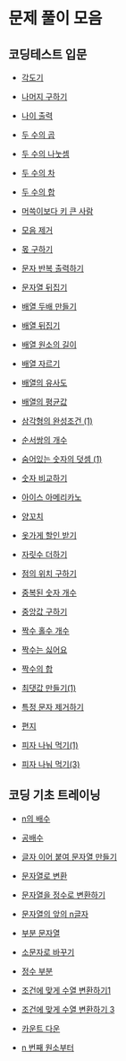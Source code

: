 # 문제 풀이 모음

## 코딩테스트 입문

- [각도기](https://github.com/whistleJs/algorithm-zip/tree/main/Programmers/Javascript/Level0/%EA%B0%81%EB%8F%84%EA%B8%B0)

- [나머지 구하기](https://github.com/whistleJs/algorithm-zip/tree/main/Programmers/Javascript/Level0/%EB%82%98%EB%A8%B8%EC%A7%80%20%EA%B5%AC%ED%95%98%EA%B8%B0)

- [나이 출력](https://github.com/whistleJs/algorithm-zip/tree/main/Programmers/Javascript/Level0/%EB%82%98%EC%9D%B4%20%EC%B6%9C%EB%A0%A5)

- [두 수의 곱](https://github.com/whistleJs/algorithm-zip/tree/main/Programmers/Javascript/Level0/%EB%91%90%20%EC%88%98%EC%9D%98%20%EA%B3%B1)

- [두 수의 나눗셈](https://github.com/whistleJs/algorithm-zip/tree/main/Programmers/Javascript/Level0/%EB%91%90%20%EC%88%98%EC%9D%98%20%EB%82%98%EB%88%97%EC%85%88)

- [두 수의 차](https://github.com/whistleJs/algorithm-zip/tree/main/Programmers/Javascript/Level0/%EB%91%90%20%EC%88%98%EC%9D%98%20%EC%B0%A8)

- [두 수의 합](https://github.com/whistleJs/algorithm-zip/tree/main/Programmers/Javascript/Level0/%EB%91%90%20%EC%88%98%EC%9D%98%20%ED%95%A9)

- [머쓱이보다 키 큰 사람](https://github.com/whistleJs/algorithm-zip/tree/main/Programmers/Javascript/Level0/%EB%A8%B8%EC%93%B1%EC%9D%B4%EB%B3%B4%EB%8B%A4%20%ED%82%A4%20%ED%81%B0%20%EC%82%AC%EB%9E%8C)

- [모음 제거](https://github.com/whistleJs/algorithm-zip/tree/main/Programmers/Javascript/Level0/%EB%AA%A8%EC%9D%8C%20%EC%A0%9C%EA%B1%B0)

- [몫 구하기](https://github.com/whistleJs/algorithm-zip/tree/main/Programmers/Javascript/Level0/%EB%AA%AB%20%EA%B5%AC%ED%95%98%EA%B8%B0)

- [문자 반복 출력하기](https://github.com/whistleJs/algorithm-zip/tree/main/Programmers/Javascript/Level0/%EB%AC%B8%EC%9E%90%20%EB%B0%98%EB%B3%B5%20%EC%B6%9C%EB%A0%A5%ED%95%98%EA%B8%B0)

- [문자열 뒤집기](https://github.com/whistleJs/algorithm-zip/tree/main/Programmers/Javascript/Level0/%EB%AC%B8%EC%9E%90%EC%97%B4%20%EB%92%A4%EC%A7%91%EA%B8%B0)

- [배열 두배 만들기](https://github.com/whistleJs/algorithm-zip/tree/main/Programmers/Javascript/Level0/%EB%B0%B0%EC%97%B4%20%EB%91%90%EB%B0%B0%20%EB%A7%8C%EB%93%A4%EA%B8%B0)

- [배열 뒤집기](https://github.com/whistleJs/algorithm-zip/tree/main/Programmers/Javascript/Level0/%EB%B0%B0%EC%97%B4%20%EB%92%A4%EC%A7%91%EA%B8%B0)

- [배열 원소의 길이](https://github.com/whistleJs/algorithm-zip/tree/main/Programmers/Javascript/Level0/%EB%B0%B0%EC%97%B4%20%EC%9B%90%EC%86%8C%EC%9D%98%20%EA%B8%B8%EC%9D%B4)

- [배열 자르기](https://github.com/whistleJs/algorithm-zip/tree/main/Programmers/Javascript/Level0/%EB%B0%B0%EC%97%B4%20%EC%9E%90%EB%A5%B4%EA%B8%B0)

- [배열의 유사도](https://github.com/whistleJs/algorithm-zip/tree/main/Programmers/Javascript/Level0/%EB%B0%B0%EC%97%B4%EC%9D%98%20%EC%9C%A0%EC%82%AC%EB%8F%84)

- [배열의 평균값](https://github.com/whistleJs/algorithm-zip/tree/main/Programmers/Javascript/Level0/%EB%B0%B0%EC%97%B4%EC%9D%98%20%ED%8F%89%EA%B7%A0%EA%B0%92)

- [삼각형의 완성조건 (1)](https://github.com/whistleJs/algorithm-zip/tree/main/Programmers/Javascript/Level0/%EC%82%BC%EA%B0%81%ED%98%95%EC%9D%98%20%EC%99%84%EC%84%B1%EC%A1%B0%EA%B1%B4%20(1))

- [순서쌍의 개수](https://github.com/whistleJs/algorithm-zip/tree/main/Programmers/Javascript/Level0/%EC%88%9C%EC%84%9C%EC%8C%8D%EC%9D%98%20%EA%B0%9C%EC%88%98)

- [숨어있는 숫자의 덧셈 (1)](https://github.com/whistleJs/algorithm-zip/tree/main/Programmers/Javascript/Level0/%EC%88%A8%EC%96%B4%EC%9E%88%EB%8A%94%20%EC%88%AB%EC%9E%90%EC%9D%98%20%EB%8D%A7%EC%85%88%20(1))

- [숫자 비교하기](https://github.com/whistleJs/algorithm-zip/tree/main/Programmers/Javascript/Level0/%EC%88%AB%EC%9E%90%20%EB%B9%84%EA%B5%90%ED%95%98%EA%B8%B0)

- [아이스 아메리카노](https://github.com/whistleJs/algorithm-zip/tree/main/Programmers/Javascript/Level0/%EC%95%84%EC%9D%B4%EC%8A%A4%20%EC%95%84%EB%A9%94%EB%A6%AC%EC%B9%B4%EB%85%B8)

- [양꼬치](https://github.com/whistleJs/algorithm-zip/tree/main/Programmers/Javascript/Level0/%EC%96%91%EA%BC%AC%EC%B9%98)

- [옷가게 할인 받기](https://github.com/whistleJs/algorithm-zip/tree/main/Programmers/Javascript/Level0/%EC%98%B7%EA%B0%80%EA%B2%8C%20%ED%95%A0%EC%9D%B8%20%EB%B0%9B%EA%B8%B0)

- [자릿수 더하기](https://github.com/whistleJs/algorithm-zip/tree/main/Programmers/Javascript/Level0/%EC%9E%90%EB%A6%BF%EC%88%98%20%EB%8D%94%ED%95%98%EA%B8%B0)

- [점의 위치 구하기](https://github.com/whistleJs/algorithm-zip/tree/main/Programmers/Javascript/Level0/%EC%A0%90%EC%9D%98%20%EC%9C%84%EC%B9%98%20%EA%B5%AC%ED%95%98%EA%B8%B0)

- [중복된 숫자 개수](https://github.com/whistleJs/algorithm-zip/tree/main/Programmers/Javascript/Level0/%EC%A4%91%EB%B3%B5%EB%90%9C%20%EC%88%AB%EC%9E%90%20%EA%B0%9C%EC%88%98)

- [중앙값 구하기](https://github.com/whistleJs/algorithm-zip/tree/main/Programmers/Javascript/Level0/%EC%A4%91%EC%95%99%EA%B0%92%20%EA%B5%AC%ED%95%98%EA%B8%B0)

- [짝수 홀수 개수](https://github.com/whistleJs/algorithm-zip/tree/main/Programmers/Javascript/Level0/%EC%A7%9D%EC%88%98%20%ED%99%80%EC%88%98%20%EA%B0%9C%EC%88%98)

- [짝수는 싫어요](https://github.com/whistleJs/algorithm-zip/tree/main/Programmers/Javascript/Level0/%EC%A7%9D%EC%88%98%EB%8A%94%20%EC%8B%AB%EC%96%B4%EC%9A%94)

- [짝수의 합](https://github.com/whistleJs/algorithm-zip/tree/main/Programmers/Javascript/Level0/%EC%A7%9D%EC%88%98%EC%9D%98%20%ED%95%A9)

- [최댓값 만들기(1)](https://github.com/whistleJs/algorithm-zip/tree/main/Programmers/Javascript/Level0/%EC%B5%9C%EB%8C%93%EA%B0%92%20%EB%A7%8C%EB%93%A4%EA%B8%B0(1))

- [특정 문자 제거하기](https://github.com/whistleJs/algorithm-zip/tree/main/Programmers/Javascript/Level0/%ED%8A%B9%EC%A0%95%20%EB%AC%B8%EC%9E%90%20%EC%A0%9C%EA%B1%B0%ED%95%98%EA%B8%B0)

- [편지](https://github.com/whistleJs/algorithm-zip/tree/main/Programmers/Javascript/Level0/%ED%8E%B8%EC%A7%80)

- [피자 나눠 먹기(1)](https://github.com/whistleJs/algorithm-zip/tree/main/Programmers/Javascript/Level0/%ED%94%BC%EC%9E%90%20%EB%82%98%EB%88%A0%20%EB%A8%B9%EA%B8%B0%20(1))

- [피자 나눠 먹기(3)](https://github.com/whistleJs/algorithm-zip/tree/main/Programmers/Javascript/Level0/%ED%94%BC%EC%9E%90%20%EB%82%98%EB%88%A0%20%EB%A8%B9%EA%B8%B0(3))

## 코딩 기초 트레이닝

- [n의 배수](https://github.com/whistleJs/algorithm-zip/tree/main/Programmers/Javascript/Level0/n%EC%9D%98%20%EB%B0%B0%EC%88%98)

- [공배수](https://github.com/whistleJs/algorithm-zip/tree/main/Programmers/Javascript/Level0/%EA%B3%B5%EB%B0%B0%EC%88%98)

- [글자 이어 붙여 문자열 만들기](https://github.com/whistleJs/algorithm-zip/tree/main/Programmers/Javascript/Level0/%EA%B8%80%EC%9E%90%20%EC%9D%B4%EC%96%B4%20%EB%B6%99%EC%97%AC%20%EB%AC%B8%EC%9E%90%EC%97%B4%20%EB%A7%8C%EB%93%A4%EA%B8%B0)

- [문자열로 변환](https://github.com/whistleJs/algorithm-zip/tree/main/Programmers/Javascript/Level0/%EB%AC%B8%EC%9E%90%EC%97%B4%EB%A1%9C%20%EB%B3%80%ED%99%98)

- [문자열을 정수로 변환하기](https://github.com/whistleJs/algorithm-zip/tree/main/Programmers/Javascript/Level0/%EB%AC%B8%EC%9E%90%EC%97%B4%EC%9D%84%20%EC%A0%95%EC%88%98%EB%A1%9C%20%EB%B3%80%ED%99%98%ED%95%98%EA%B8%B0)

- [문자열의 앞의 n글자](https://github.com/whistleJs/algorithm-zip/tree/main/Programmers/Javascript/Level0/'%EB%AC%B8%EC%9E%90%EC%97%B4%EC%9D%98%20%EC%95%9E%EC%9D%98%20n%EA%B8%80%EC%9E%90')

- [부분 문자열](https://github.com/whistleJs/algorithm-zip/tree/main/Programmers/Javascript/Level0/%EB%B6%80%EB%B6%84%20%EB%AC%B8%EC%9E%90%EC%97%B4)

- [소문자로 바꾸기](https://github.com/whistleJs/algorithm-zip/tree/main/Programmers/Javascript/Level0/%EC%86%8C%EB%AC%B8%EC%9E%90%EB%A1%9C%20%EB%B0%94%EA%BE%B8%EA%B8%B0)

- [정수 부분](https://github.com/whistleJs/algorithm-zip/tree/main/Programmers/Javascript/Level0/%EC%A0%95%EC%88%98%20%EB%B6%80%EB%B6%84)

- [조건에 맞게 수열 변환하기1](https://github.com/whistleJs/algorithm-zip/tree/main/Programmers/Javascript/Level0/%EC%A1%B0%EA%B1%B4%EC%97%90%20%EB%A7%9E%EA%B2%8C%20%EC%88%98%EC%97%B4%20%EB%B3%80%ED%99%98%ED%95%98%EA%B8%B01)

- [조건에 맞게 수열 변환하기 3](https://github.com/whistleJs/algorithm-zip/tree/main/Programmers/Javascript/Level0/%EC%A1%B0%EA%B1%B4%EC%97%90%20%EB%A7%9E%EA%B2%8C%20%EC%88%98%EC%97%B4%20%EB%B3%80%ED%99%98%ED%95%98%EA%B8%B0%203)

- [카운트 다운](https://github.com/whistleJs/algorithm-zip/tree/main/Programmers/Javascript/Level0/%EC%B9%B4%EC%9A%B4%ED%8A%B8%20%EB%8B%A4%EC%9A%B4)

- [n 번째 원소부터](https://github.com/whistleJs/algorithm-zip/tree/main/Programmers/Javascript/Level0/n%20%EB%B2%88%EC%A7%B8%20%EC%9B%90%EC%86%8C%EB%B6%80%ED%84%B0)
